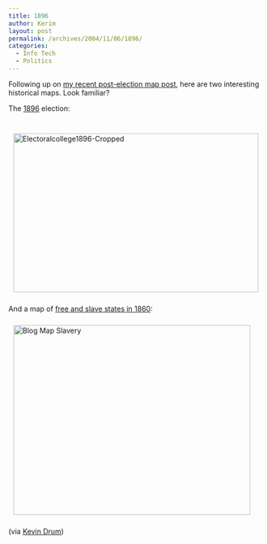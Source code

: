```yaml
---
title: 1896
author: Kerim
layout: post
permalink: /archives/2004/11/06/1896/
categories:
  - Info Tech
  - Politics
---
```

Following up on <a href="http://test.oxus.net/archives/2004/11/04/purple/" onclick="_gaq.push(['_trackEvent', 'outbound-article', 'http://test.oxus.net/archives/2004/11/04/purple/', 'my recent post-election map post']);" >my recent post-election map post</a>, here are two interesting historical maps. Look familiar?

The <a href="http://encyclopedia.thefreedictionary.com/U.S.%20presidential%20election,%201896" onclick="_gaq.push(['_trackEvent', 'outbound-article', 'http://encyclopedia.thefreedictionary.com/U.S.%20presidential%20election,%201896', '1896']);" >1896</a> election:

[  
<img src="http://test.oxus.net/images/ElectoralCollege1896-cropped.jpg" height="314" width="484" border="0" hspace="10" vspace="10" alt="Electoralcollege1896-Cropped" title="Electoralcollege1896-Cropped" />][1]

And a map of <a href="http://www.learner.org/biographyofamerica/prog10/maps/" onclick="_gaq.push(['_trackEvent', 'outbound-article', 'http://www.learner.org/biographyofamerica/prog10/maps/', 'free and slave states in 1860']);" >free and slave states in 1860</a>:

<img src="http://test.oxus.net/images/Blog_Map_Slavery.gif" height="375" width="468" border="0" hspace="10" vspace="10" alt="Blog Map Slavery" title="Blog Map Slavery" />

(via <a href="http://www.washingtonmonthly.com/archives/individual/2004_11/005108.php" onclick="_gaq.push(['_trackEvent', 'outbound-article', 'http://www.washingtonmonthly.com/archives/individual/2004_11/005108.php', 'Kevin Drum']);" >Kevin Drum</a>)



 [1]: http://encyclopedia.thefreedictionary.com/_/viewer.aspx?path=b/bd/&name=ElectoralCollege1896-Large.png